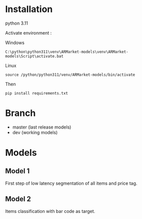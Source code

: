 # Installation

python 3.11

Activate environment :

Windows

`C:\python\python311\venv\ARMarket-models\venv\ARMarket-models\Script\activate.bat`

Linux

`source /python/python311/venv/ARMarket-models/bin/activate`

Then

`pip install requirements.txt`

# Branch

+ master (last release models)
+ dev (working models)

# Models

## Model 1 

First step of low latency segmentation of all items and price tag.

## Model 2 

Items classification with bar code as target.

